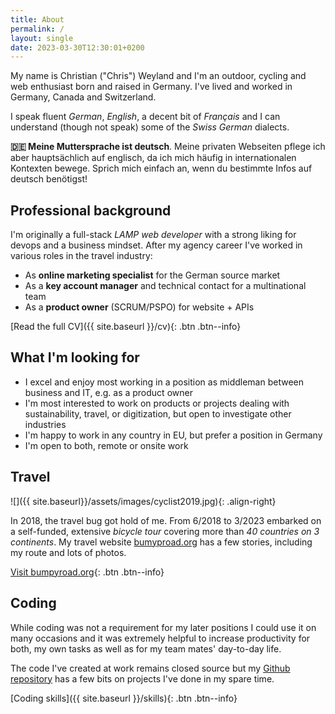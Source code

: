 ```yaml
---
title: About
permalink: /
layout: single
date: 2023-03-30T12:30:01+0200
---
```


My name is Christian ("Chris") Weyland and I'm an outdoor, cycling and web enthusiast born and raised in Germany. I've lived and worked in Germany, Canada and Switzerland.

I speak fluent _German_, _English_, a decent bit of _Français_ and I can understand (though not speak) some of the _Swiss German_ dialects.

<div class="notice notice--warning"><strong>🇩🇪 Meine Muttersprache ist deutsch</strong>. Meine privaten Webseiten pflege ich aber hauptsächlich auf englisch, da ich mich häufig in internationalen Kontexten bewege. Sprich mich einfach an, wenn du bestimmte Infos auf deutsch benötigst!</div>

## Professional background

I'm originally a full-stack _LAMP web developer_ with a strong liking for devops and a business mindset. After my agency career I've worked in various roles in the travel industry:

- As **online marketing specialist** for the German source market
- As a **key account manager** and technical contact for a multinational team 
- As a **product owner** (SCRUM/PSPO) for website + APIs

[Read the full CV]({{ site.baseurl }}/cv){: .btn .btn--info}

## What I'm looking for 

- I excel and enjoy most working in a position as middleman between business and IT, e.g. as a product owner
- I'm most interested to work on products or projects dealing with sustainability, travel, or digitization, but open to investigate other industries
- I'm happy to work in any country in EU, but prefer a position in Germany
- I'm open to both, remote or onsite work

## Travel
![]({{ site.baseurl}}/assets/images/cyclist2019.jpg){: .align-right}

In 2018, the travel bug got hold of me. From 6/2018 to 3/2023 embarked on a self-funded, extensive _bicycle tour_ covering more than _40 countries on 3 continents_. My travel website [bumyproad.org](https://bumpyroad.org) has a few stories, including my route and lots of photos.

[Visit bumpyroad.org](https://bumpyroad.org){: .btn .btn--info}

## Coding

While coding was not a requirement for my later positions I could use it on many occasions and it was extremely helpful to increase productivity for both, my own tasks as well as for my team mates' day-to-day life.

The code I've created at work remains closed source but my [Github repository](https://github.com/chris-ca/) has a few bits on projects I've done in my spare time.

[Coding skills]({{ site.baseurl }}/skills){: .btn .btn--info}

